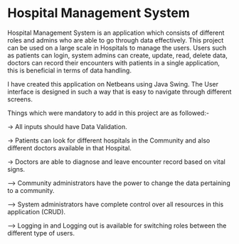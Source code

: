 # Hospital Management System

Hospital Management System is an application which consists of different roles and admins who are able to go through data effectively. This project can be used on a large scale in Hospitals to manage the users. 
Users such as patients can login, system admins can create, update, read, delete data, doctors can record their encounters with patients in a single application, this is beneficial in terms of data handling.

I have created this application on Netbeans using Java Swing. The User interface is designed in such a way that is easy to navigate through different screens.

Things which were mandatory to add in this project are as followed:-

-> All inputs should have Data Validation.

-> Patients can look for different hospitals in the Community and also different doctors available in that Hospital.

-> Doctors are able to diagnose and leave encounter record based on vital signs.

–> Community administrators have the power to change the data pertaining to a community.

–> System administrators have complete control over all resources in this application (CRUD).

–> Logging in and Logging out is available for switching roles between the different type of users. 
